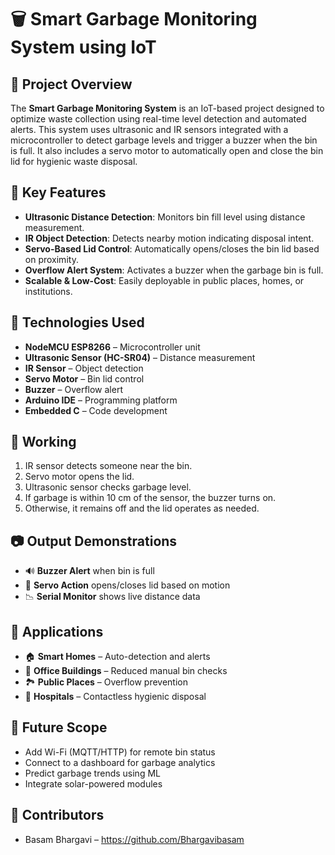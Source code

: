 # 🗑️ Smart Garbage Monitoring System using IoT

## 📌 Project Overview
The **Smart Garbage Monitoring System** is an IoT-based project designed to optimize waste collection using real-time level detection and automated alerts. This system uses ultrasonic and IR sensors integrated with a microcontroller to detect garbage levels and trigger a buzzer when the bin is full. It also includes a servo motor to automatically open and close the bin lid for hygienic waste disposal.



## 🎯 Key Features
- **Ultrasonic Distance Detection**: Monitors bin fill level using distance measurement.
- **IR Object Detection**: Detects nearby motion indicating disposal intent.
- **Servo-Based Lid Control**: Automatically opens/closes the bin lid based on proximity.
- **Overflow Alert System**: Activates a buzzer when the garbage bin is full.
- **Scalable & Low-Cost**: Easily deployable in public places, homes, or institutions.


## 🔧 Technologies Used
- **NodeMCU ESP8266** – Microcontroller unit
- **Ultrasonic Sensor (HC-SR04)** – Distance measurement
- **IR Sensor** – Object detection
- **Servo Motor** – Bin lid control
- **Buzzer** – Overflow alert
- **Arduino IDE** – Programming platform
- **Embedded C** – Code development



## 🚀 Working
1. IR sensor detects someone near the bin.
2. Servo motor opens the lid.
3. Ultrasonic sensor checks garbage level.
4. If garbage is within 10 cm of the sensor, the buzzer turns on.
5. Otherwise, it remains off and the lid operates as needed.


## 📷 Output Demonstrations
- 🔊 **Buzzer Alert** when bin is full
- 🤖 **Servo Action** opens/closes lid based on motion
- 📉 **Serial Monitor** shows live distance data



## 🧪 Applications
- 🏠 **Smart Homes** – Auto-detection and alerts
- 🏢 **Office Buildings** – Reduced manual bin checks
- 🏞️ **Public Places** – Overflow prevention
- 🏥 **Hospitals** – Contactless hygienic disposal


## 🔮 Future Scope
- Add Wi-Fi (MQTT/HTTP) for remote bin status
- Connect to a dashboard for garbage analytics
- Predict garbage trends using ML
- Integrate solar-powered modules


## 📜 Contributors
- Basam Bhargavi – https://github.com/Bhargavibasam

